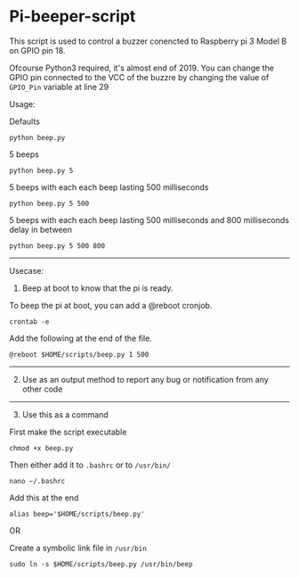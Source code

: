 # Pi-beeper-script

This script is used to control a buzzer conencted to Raspberry pi 3 Model B on GPIO pin 18.

Ofcourse Python3 required, it's almost end of 2019. You can change the GPIO pin connected to the VCC of the buzzre by changing the value of `GPIO_Pin` variable at line 29

Usage:

Defaults

`python beep.py`

5 beeps

`python beep.py 5`

5 beeps with each each beep lasting 500 milliseconds

`python beep.py 5 500`

5 beeps with each each beep lasting 500 milliseconds and 800 milliseconds delay in between

`python beep.py 5 500 800`

------
Usecase:

1) Beep at boot to know that the pi is ready.

To beep the pi at boot, you can add a @reboot cronjob. 

`crontab -e`

Add the following at the end of the file.

`@reboot $HOME/scripts/beep.py 1 500`

------

2) Use as an output method to report any bug or notification from any other code

------

3) Use this as a command

First make the script executable

`chmod +x beep.py`

Then either add it to `.bashrc` or to `/usr/bin/`

`nano ~/.bashrc`

Add this at the end

`alias beep='$HOME/scripts/beep.py'`

OR

Create a symbolic link file in `/usr/bin`

`sudo ln -s $HOME/scripts/beep.py /usr/bin/beep`

